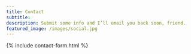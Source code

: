 ```yaml
---
title: Contact
subtitle:
description: Submit some info and I’ll email you back soon, friend.
featured_image: /images/social.jpg
---
```


{% include contact-form.html %}

